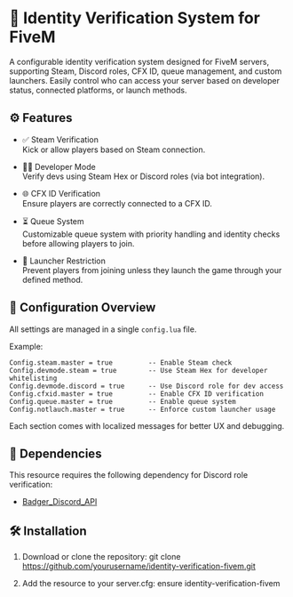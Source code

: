 
🔐 Identity Verification System for FiveM
=========================================

A configurable identity verification system designed for FiveM servers, supporting Steam, Discord roles, CFX ID, queue management, and custom launchers. Easily control who can access your server based on developer status, connected platforms, or launch methods.

⚙️ Features
-----------
- ✅ Steam Verification  
  Kick or allow players based on Steam connection.

- 👨‍💻 Developer Mode  
  Verify devs using Steam Hex or Discord roles (via bot integration).

- 🌐 CFX ID Verification  
  Ensure players are correctly connected to a CFX ID.

- ⏳ Queue System  
  Customizable queue system with priority handling and identity checks before allowing players to join.

- 🚫 Launcher Restriction  
  Prevent players from joining unless they launch the game through your defined method.

📁 Configuration Overview
--------------------------
All settings are managed in a single `config.lua` file.

Example:
```
Config.steam.master = true         -- Enable Steam check
Config.devmode.steam = true        -- Use Steam Hex for developer whitelisting
Config.devmode.discord = true      -- Use Discord role for dev access
Config.cfxid.master = true         -- Enable CFX ID verification
Config.queue.master = true         -- Enable queue system
Config.notlauch.master = true      -- Enforce custom launcher usage
```

Each section comes with localized messages for better UX and debugging.

🧩 Dependencies
----------------
This resource requires the following dependency for Discord role verification:

- [Badger_Discord_API](https://github.com/JaredScar/Badger_Discord_API)

🛠️ Installation
----------------
1. Download or clone the repository:
   git clone https://github.com/yourusername/identity-verification-fivem.git

2. Add the resource to your server.cfg:
   ensure identity-verification-fivem
